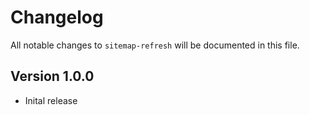 # Changelog

All notable changes to `sitemap-refresh` will be documented in this file.

## Version 1.0.0

- Inital release
